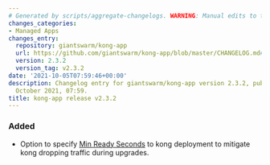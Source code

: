 ```yaml
---
# Generated by scripts/aggregate-changelogs. WARNING: Manual edits to this files will be overwritten.
changes_categories:
- Managed Apps
changes_entry:
  repository: giantswarm/kong-app
  url: https://github.com/giantswarm/kong-app/blob/master/CHANGELOG.md#232---2021-10-05
  version: 2.3.2
  version_tag: v2.3.2
date: '2021-10-05T07:59:46+00:00'
description: Changelog entry for giantswarm/kong-app version 2.3.2, published on 05
  October 2021, 07:59.
title: kong-app release v2.3.2
---
```


### Added
- Option to specify [Min Ready Seconds](https://kubernetes.io/docs/concepts/workloads/controllers/deployment/#min-ready-seconds) to kong deployment to mitigate kong dropping traffic during upgrades.
